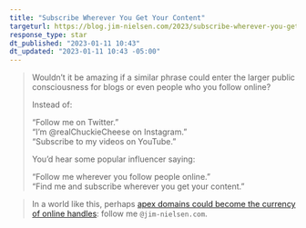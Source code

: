 ```yaml
---
title: "Subscribe Wherever You Get Your Content"
targeturl: https://blog.jim-nielsen.com/2023/subscribe-wherever-you-get-your-content/ 
response_type: star
dt_published: "2023-01-11 10:43"
dt_updated: "2023-01-11 10:43 -05:00"
---
```


> Wouldn’t it be amazing if a similar phrase could enter the larger public consciousness for blogs or even people who you follow online?
>  
> Instead of:  
>  
>    “Follow me on Twitter.”  
>    “I’m @realChuckieCheese on Instagram.”  
>    “Subscribe to my videos on YouTube.”  
>  
> You’d hear some popular influencer saying:  
>  
>    “Follow me wherever you follow people online.”  
>    “Find me and subscribe wherever you get your content.”

> In a world like this, perhaps [apex domains could become the currency of online handles](https://twitter.com/jimniels/status/1597654715873267713): follow me `@jim-nielsen.com`. 
